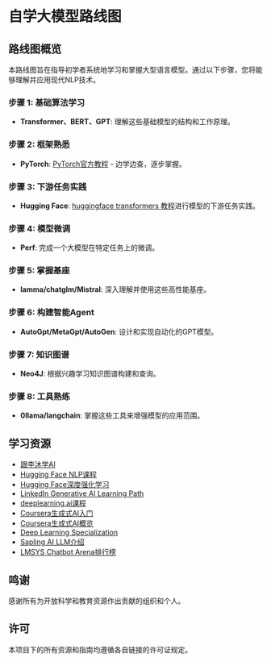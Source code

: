 # 自学大模型路线图

## 路线图概览
本路线图旨在指导初学者系统地学习和掌握大型语言模型。通过以下步骤，您将能够理解并应用现代NLP技术。

### 步骤 1: 基础算法学习
- **Transformer、BERT、GPT**: 理解这些基础模型的结构和工作原理。

### 步骤 2: 框架熟悉
- **PyTorch**: [PyTorch官方教程](https://github.com/yunjey/pytorch-tutorial) - 边学边查，逐步掌握。

### 步骤 3: 下游任务实践
- **Hugging Face**: [huggingface transformers 教程](https://huggingface.co/docs/transformers/pipeline_tutorial)进行模型的下游任务实践。

### 步骤 4: 模型微调
- **Perf**: 完成一个大模型在特定任务上的微调。

### 步骤 5: 掌握基座
- **lamma/chatglm/Mistral**: 深入理解并使用这些高性能基座。

### 步骤 6: 构建智能Agent
- **AutoGpt/MetaGpt/AutoGen**: 设计和实现自动化的GPT模型。

### 步骤 7: 知识图谱
- **Neo4J**: 根据兴趣学习知识图谱构建和查询。

### 步骤 8: 工具熟练
- **0llama/langchain**: 掌握这些工具来增强模型的应用范围。

## 学习资源
- [跟李沐学AI](https://space.bilibili.com/1567748478/video)
- [Hugging Face NLP课程](https://huggingface.co/learn/nlp-course/chapter1/1)
- [Hugging Face深度强化学习](https://huggingface.co/learn/deep-rl-course/en/communication/certification)
- [LinkedIn Generative AI Learning Path](https://www.linkedin.com/learning/search?keywords=llm)
- [deeplearning.ai课程](https://www.deeplearning.ai/courses/)
- [Coursera生成式AI入门](https://www.coursera.org/learn/introduction-to-generative-ai)
- [Coursera生成式AI概览](https://www.coursera.org/learn/generative-ai-for-everyone)
- [Deep Learning Specialization](https://www.coursera.org/specializations/deep-learning?utm_source=deeplearningai&utm_medium=institutions&utm_campaign=WebsiteCoursesDLSTopButton)
- [Sapling AI LLM介绍](https://sapling.ai/llm/index)
- [LMSYS Chatbot Arena排行榜](https://chat.lmsys.org/?leaderboard)

## 鸣谢
感谢所有为开放科学和教育资源作出贡献的组织和个人。

## 许可
本项目下的所有资源和指南均遵循各自链接的许可证规定。
